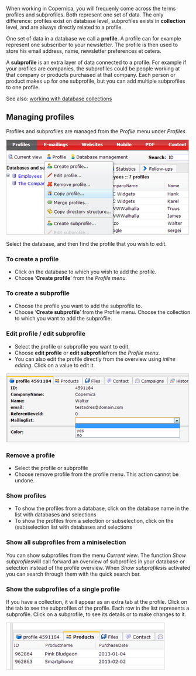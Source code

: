 When working in Copernica, you will frequenly come across the terms
profiles and subprofiles. Both represent one set of data. The only
difference: profiles exist on database level, subprofiles exists in
**collection** level, and are always directly related to a profile.

One set of data in a database we call a **profile**. A profile can for
example represent one subscriber to your newsletter. The profile is then
used to store his email address, name, newsletter preferences et cetera.

A **subprofile** is an extra layer of data connected to a profile. For
example if your profiles are companies, the subprofiles could be people
working at that company or products purchased at that company. Each
person or product makes up for one subprofile, but you can add multiple
subprofiles to one profile.

See also: [working with database
collections](./working-with-database-collections)

Managing profiles
-----------------

Profiles and subprofiles are managed from the *Profile* menu
under *Profiles*

![](images/manageprofilesmenu.png)

Select the database, and then find the profile that you wish to edit.

### **To create a profile**

-   Click on the database to which you wish to add the profile.
-   Choose ‘**Create profile**’ from the *Profile menu.*

### **To create a subprofile**

-   Choose the profile you want to add the subprofile to.
-   Choose ‘**Create subprofile**’ from the Profile menu. Choose the
    collection to which you want to add the subprofile.

### **Edit profile / edit subprofile**

-   Select the profile or subprofile you want to edit.
-   Choose **edit profile** or **edit subprofile**from the *Profile
    menu*.
-   You can also edit the profile directly from the overview
    using *inline editing*. Click on a value to edit it.

![](images/profileinlineedit.png)

### **Remove a profile**

-   Select the profile or subprofile
-   Choose remove profile from the profile menu. This action cannot be
    undone.

### Show profiles

-   To show the profiles from a database, click on the database name in
    the list with databases and selections
-   To show the profiles from a selection or subselection, click on the
    (sub)selection list with databases and selections

### Show all subprofiles from a miniselection

You can show subprofiles from the menu *Current view*. The function
*Show subprofiles*will call forward an overview of subprofiles in your
database or selection instead of the profile overview. When *Show
subprofiles*is activated you can search through them with the quick
search bar.

### Show the subprofiles of a single profile

If you have a collection, it will appear as an extra tab at the profile.
Click on the tab to see the subprofiles of the profile. Each row in the
list represents a subprofile. Click on a subprofile, to see its details
or to make changes to it.

![](images/edit-suprofiles.png)
